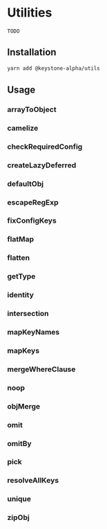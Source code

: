 # Utilities

```DOCS_TODO
TODO
```

## Installation

```bash
yarn add @keystone-alpha/utils
```

## Usage

### arrayToObject

### camelize

### checkRequiredConfig

### createLazyDeferred

### defaultObj

### escapeRegExp

### fixConfigKeys

### flatMap

### flatten

### getType

### identity

### intersection

### mapKeyNames

### mapKeys

### mergeWhereClause

### noop

### objMerge

### omit

### omitBy

### pick

### resolveAllKeys

### unique

### zipObj
